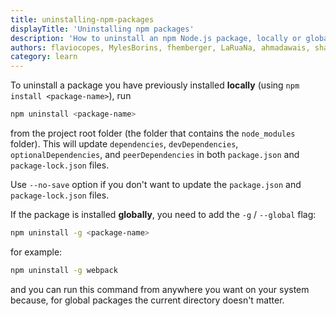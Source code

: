 ```yaml
---
title: uninstalling-npm-packages
displayTitle: 'Uninstalling npm packages'
description: 'How to uninstall an npm Node.js package, locally or globally'
authors: flaviocopes, MylesBorins, fhemberger, LaRuaNa, ahmadawais, shajanjp
category: learn
---
```


To uninstall a package you have previously installed **locally** (using `npm install <package-name>`), run

```bash
npm uninstall <package-name>
```

from the project root folder (the folder that contains the `node_modules` folder). This will update `dependencies`, `devDependencies`, `optionalDependencies`, and `peerDependencies` in both `package.json` and `package-lock.json` files.

Use `--no-save` option if you don't want to update the `package.json` and `package-lock.json` files.

If the package is installed **globally**, you need to add the `-g` / `--global` flag:

```bash
npm uninstall -g <package-name>
```

for example:

```bash
npm uninstall -g webpack
```

and you can run this command from anywhere you want on your system because, for global packages the current directory doesn't matter.
